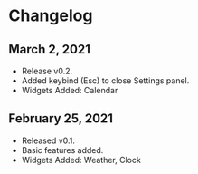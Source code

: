 # Changelog

## March 2, 2021

- Release v0.2.
- Added keybind (Esc) to close Settings panel.
- Widgets Added: Calendar

## February 25, 2021

- Released v0.1.
- Basic features added.
- Widgets Added: Weather, Clock

